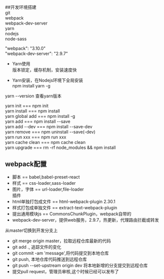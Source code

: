 ##开发环境搭建		
git  
webpack  
webpack-dev-server  
yarn  
nodejs	
node-sass 


"webpack": "3.10.0"		
"webpack-dev-server": "2.9.7"		

- Yarn使用		
版本锁定，缓存机制，安装速度快  

- Yarn安装，在Nodejs环境下全局安装  
npm install yarn -g		

yarn --version 查看yarn版本    

yarn init        ===     npm init   
yarn install     ===     npm install    
yarn global add  ===     npm install -g   
yarn add         ===     npm install --save    
yarn add --dev   ===     npm install --save-dev    
yarn remove      ===     npm uninstall --save(-dev)     
yarn run xxx     ===     npm run xxx   
yarn cache clean ===     npm cache clean   
yarn upgrade     ===     rm -rf node_modules && npm install  


## webpack配置
- 脚本 == babel,babel-preset-react   
- 样式 == css-loader,sass-loader  
- 图片，字体 == url-loader,file-loader  
插件  
- html单独打包成文件 == html-webpack-plugin 2.30.1
- 样式打包成单独文件 == extract-text-webpack-plugin 
- 提出通用模块js == CommonsChunkPlugin，webpack自带的  
- webpack-dev-server，提供web服务，2.9.7，热更新，代理路由拦截或转发

<!-- 提交master之后，新建dev分支开发 -->
从master切换到开发分支上  
- git merge origin master，拉取远程仓库最新的代码  
- git add ., 追踪文件的变化  
- git commit -am 'message',将代码提交到本地仓库  
- git push, 本地仓库代码推送到远程仓库 
- git push --set-upstream origin dev 将本地新增的分支提交到远程仓库    
- 提交pull request，管理员审核,这个时候已经可以发布了    






